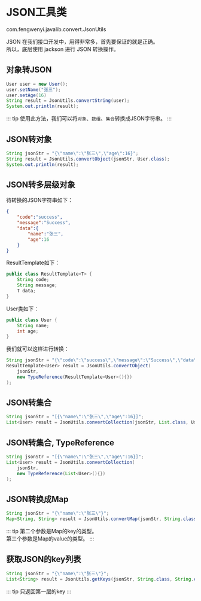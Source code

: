# JSON工具类

com.fengwenyi.javalib.convert.JsonUtils

JSON 在我们接口开发中，用得非常多，首先要保证的就是正确。<br>
所以，底层使用 jackson 进行 JSON 转换操作。

## 对象转JSON

```java
User user = new User();
user.setName("张三");
user.setAge(16)
String result = JsonUtils.convertString(user);
System.out.println(result);
```

::: tip
使用此方法，我们可以将`对象`、`数组`、`集合`转换成JSON字符串。
:::


## JSON转对象

```java
String jsonStr = "{\"name\":\"张三\",\"age\":16}";
String result = JsonUtils.convertObject(jsonStr, User.class);
System.out.println(result);
```

## JSON转多层级对象

待转换的JSON字符串如下：

```json
{
    "code":"success",
    "message":"Success",
    "data":{
        "name":"张三",
        "age":16
    }
}
```

ResultTemplate如下：

```java
public class ResultTemplate<T> {
    String code;
    String message;
    T data;
}
```

User类如下：

```java
public class User {
    String name;
    int age;
}
```

我们就可以这样进行转换：

```java
String jsonStr = "{\"code\":\"success\",\"message\":\"Success\",\"data\":{\"name\":\"张三\",\"age\":16}}";
ResultTemplate<User> result = JsonUtils.convertObject(
    jsonStr,
    new TypeReference(ResultTemplate<User>(){})
);
```

## JSON转集合

```java
String jsonStr = "[{\"name\":\"张三\",\"age\":16}]";
List<User> result = JsonUtils.convertCollection(jsonStr, List.class, User.class);
```

## JSON转集合, TypeReference

```java
String jsonStr = "[{\"name\":\"张三\",\"age\":16}]";
List<User> result = JsonUtils.convertCollection(
    jsonStr,
    new TypeReference(List<User>(){})
);
```

## JSON转换成Map

```java
String jsonStr = "{\"name\":\"张三\"}";
Map<String, String> result = JsonUtils.convertMap(jsonStr, String.class, String.class);
```

::: tip
第二个参数是Map的key的类型。<br>
第三个参数是Map的value的类型。
:::


## 获取JSON的key列表

```java
String jsonStr = "{\"name\":\"张三\"}";
List<String> result = JsonUtils.getKeys(jsonStr, String.class, String.class);
```

::: tip
只返回第一层的key
:::